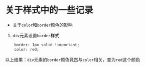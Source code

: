 
# 关于样式中的一些记录

- 关于`color`和`border`颜色的影响
1. `div`元素设置`border`样式
```css
    border: 1px solid !important;
    color: red;
```
以上结果：`div`元素的`border`颜色竟然与`color`相关，变为`red`这个颜色
